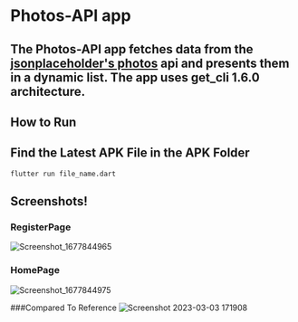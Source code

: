# Photos-API app
## The Photos-API app fetches data from the [jsonplaceholder's photos](https://jsonplaceholder.typicode.com/photos) api and presents them in a dynamic list. The app uses get_cli 1.6.0 architecture.

## How to Run
## Find the Latest APK File in the APK Folder
```flutter run file_name.dart```
## Screenshots!
### RegisterPage
![Screenshot_1677844965](https://user-images.githubusercontent.com/88205492/222715564-d60b2797-f8a1-484a-a740-77ff7b7124e6.png)
### HomePage
![Screenshot_1677844975](https://user-images.githubusercontent.com/88205492/222715615-5b53a214-2fa2-489f-b086-736d0f8d1e83.png)

###Compared To Reference
![Screenshot 2023-03-03 171908](https://user-images.githubusercontent.com/88205492/222720570-27a5a076-f7e9-471e-bfef-3e4cfef56eae.png)

